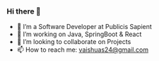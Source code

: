 ### Hi there 👋

- 🔭 I’m a Software Developer at Publicis Sapient
- 🌱 I’m working on Java, SpringBoot & React
- 👯 I’m looking to collaborate on Projects
- 📫 How to reach me: vaishuas24@gmail.com

<!--
**Vaishnavi-hub/Vaishnavi-hub** is a ✨ _special_ ✨ repository because its `README.md` (this file) appears on your GitHub profile.

Here are some ideas to get you started:

- 🔭 I’m currently working on Python
- 🌱 I’m currently learning Machine Learning
- 👯 I’m looking to collaborate on Projects
- 📫 How to reach me: vaishuas24@gmail.com
-->
